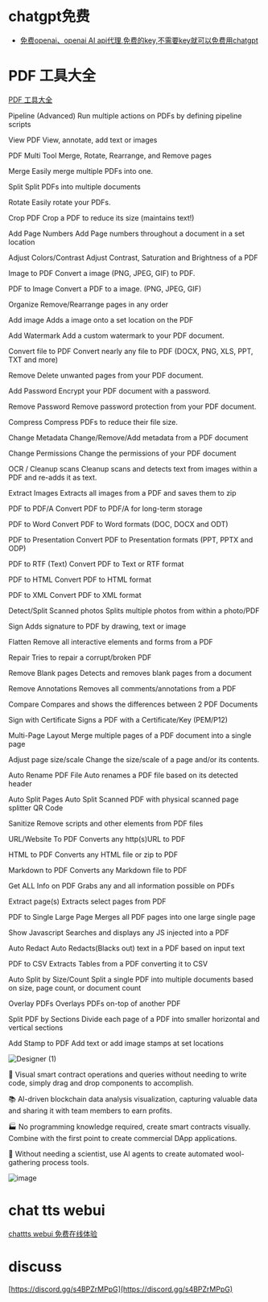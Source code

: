 # chatgpt免费

- [免费openai、openai AI api代理,免费的key,不需要key就可以免费用chatgpt](https://linkwithgpt.3any.ai)


# PDF 工具大全
[PDF 工具大全](https://pdf.3any.ai/)

Pipeline (Advanced)
Run multiple actions on PDFs by defining pipeline scripts


View PDF
View, annotate, add text or images


PDF Multi Tool
Merge, Rotate, Rearrange, and Remove pages


Merge
Easily merge multiple PDFs into one.


Split
Split PDFs into multiple documents


Rotate
Easily rotate your PDFs.


Crop PDF
Crop a PDF to reduce its size (maintains text!)


Add Page Numbers
Add Page numbers throughout a document in a set location


Adjust Colors/Contrast
Adjust Contrast, Saturation and Brightness of a PDF


Image to PDF
Convert a image (PNG, JPEG, GIF) to PDF.


PDF to Image
Convert a PDF to a image. (PNG, JPEG, GIF)


Organize
Remove/Rearrange pages in any order


Add image
Adds a image onto a set location on the PDF


Add Watermark
Add a custom watermark to your PDF document.


Convert file to PDF
Convert nearly any file to PDF (DOCX, PNG, XLS, PPT, TXT and more)


Remove
Delete unwanted pages from your PDF document.


Add Password
Encrypt your PDF document with a password.


Remove Password
Remove password protection from your PDF document.


Compress
Compress PDFs to reduce their file size.


Change Metadata
Change/Remove/Add metadata from a PDF document


Change Permissions
Change the permissions of your PDF document


OCR / Cleanup scans
Cleanup scans and detects text from images within a PDF and re-adds it as text.


Extract Images
Extracts all images from a PDF and saves them to zip


PDF to PDF/A
Convert PDF to PDF/A for long-term storage


PDF to Word
Convert PDF to Word formats (DOC, DOCX and ODT)


PDF to Presentation
Convert PDF to Presentation formats (PPT, PPTX and ODP)


PDF to RTF (Text)
Convert PDF to Text or RTF format


PDF to HTML
Convert PDF to HTML format


PDF to XML
Convert PDF to XML format


Detect/Split Scanned photos
Splits multiple photos from within a photo/PDF


Sign
Adds signature to PDF by drawing, text or image


Flatten
Remove all interactive elements and forms from a PDF


Repair
Tries to repair a corrupt/broken PDF


Remove Blank pages
Detects and removes blank pages from a document


Remove Annotations
Removes all comments/annotations from a PDF


Compare
Compares and shows the differences between 2 PDF Documents


Sign with Certificate
Signs a PDF with a Certificate/Key (PEM/P12)


Multi-Page Layout
Merge multiple pages of a PDF document into a single page


Adjust page size/scale
Change the size/scale of a page and/or its contents.


Auto Rename PDF File
Auto renames a PDF file based on its detected header


Auto Split Pages
Auto Split Scanned PDF with physical scanned page splitter QR Code


Sanitize
Remove scripts and other elements from PDF files


URL/Website To PDF
Converts any http(s)URL to PDF


HTML to PDF
Converts any HTML file or zip to PDF


Markdown to PDF
Converts any Markdown file to PDF


Get ALL Info on PDF
Grabs any and all information possible on PDFs


Extract page(s)
Extracts select pages from PDF


PDF to Single Large Page
Merges all PDF pages into one large single page


Show Javascript
Searches and displays any JS injected into a PDF


Auto Redact
Auto Redacts(Blacks out) text in a PDF based on input text


PDF to CSV
Extracts Tables from a PDF converting it to CSV


Auto Split by Size/Count
Split a single PDF into multiple documents based on size, page count, or document count


Overlay PDFs
Overlays PDFs on-top of another PDF


Split PDF by Sections
Divide each page of a PDF into smaller horizontal and vertical sections


Add Stamp to PDF
Add text or add image stamps at set locations

![Designer (1)](https://github.com/Osub/web3/assets/7599190/87f7a06a-ed6e-43e4-b204-b553748fdbbb)

🔗 Visual smart contract operations and queries without needing to write code, simply drag and drop components to accomplish.

📚 AI-driven blockchain data analysis visualization, capturing valuable data and sharing it with team members to earn profits.

🏭 No programming knowledge required, create smart contracts visually. Combine with the first point to create commercial DApp applications.

🐑 Without needing a scientist, use AI agents to create automated wool-gathering process tools.

![image](https://github.com/Osub/web3/assets/7599190/9fd702ec-03e0-46a2-81cf-267e41b7ae81)

# chat tts webui

[chattts webui 免费在线体验](https://tts.3any.ai/)

# discuss

[https://discord.gg/s4BPZrMPpG](https://discord.gg/s4BPZrMPpG)


